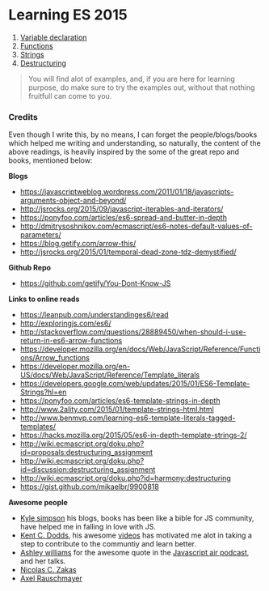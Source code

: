 # Learning ES 2015

1. [Variable declaration](https://github.com/anirudh-modi/JS-essentials/blob/master/ES2015/Variable-and-scoping/main.md)
2. [Functions](https://github.com/anirudh-modi/JS-essentials/blob/master/ES2015/Functions/Functions.md)
3. [Strings](https://github.com/anirudh-modi/JS-essentials/blob/master/ES2015/Strings/main.md)
4. [Destructuring](https://github.com/anirudh-modi/JS-essentials/blob/master/ES2015/Destructuring/main.md)

> You will find alot of examples, and, if you are here for learning purpose, do make sure to try the examples out, without that nothing fruitfull can come to you.

### Credits
Even though I write this, by no means, I can forget the people/blogs/books which helped me writing and understanding, so naturally, the content of the above readings, is heavily inspired by the some of the great repo and books, mentioned below:

**Blogs**
* https://javascriptweblog.wordpress.com/2011/01/18/javascripts-arguments-object-and-beyond/
* http://jsrocks.org/2015/09/javascript-iterables-and-iterators/
* https://ponyfoo.com/articles/es6-spread-and-butter-in-depth
* http://dmitrysoshnikov.com/ecmascript/es6-notes-default-values-of-parameters/
* https://blog.getify.com/arrow-this/
* http://jsrocks.org/2015/01/temporal-dead-zone-tdz-demystified/

**Github Repo**
* https://github.com/getify/You-Dont-Know-JS

**Links to online reads** 
* https://leanpub.com/understandinges6/read
* http://exploringjs.com/es6/
* http://stackoverflow.com/questions/28889450/when-should-i-use-return-in-es6-arrow-functions
* https://developer.mozilla.org/en/docs/Web/JavaScript/Reference/Functions/Arrow_functions
* https://developer.mozilla.org/en-US/docs/Web/JavaScript/Reference/Template_literals
* https://developers.google.com/web/updates/2015/01/ES6-Template-Strings?hl=en
* https://ponyfoo.com/articles/es6-template-strings-in-depth
* http://www.2ality.com/2015/01/template-strings-html.html
* http://www.benmvp.com/learning-es6-template-literals-tagged-templates/
* https://hacks.mozilla.org/2015/05/es6-in-depth-template-strings-2/
* http://wiki.ecmascript.org/doku.php?id=proposals:destructuring_assignment
* http://wiki.ecmascript.org/doku.php?id=discussion:destructuring_assignment
* http://wiki.ecmascript.org/doku.php?id=harmony:destructuring
* https://gist.github.com/mikaelbr/9900818


**Awesome people**
* [Kyle simpson](https://github.com/getify) his blogs, books has been like a bible for JS community, have helped me in falling in love with JS.
* [Kent C. Dodds](https://github.com/kentcdodds), his awesome [videos](https://www.youtube.com/watch?v=HjgZQeMrw6c&feature=youtu.be) has motivated me alot in taking a step to contribute to the communtiy and learn better.
* [Ashley williams](https://github.com/ashleygwilliams) for the awesome quote in the [Javascript air podcast](https://javascriptair.com/episodes/2015-12-16/), and her talks.
* [Nicolas C. Zakas](https://github.com/nzakas/)
* [Axel Rauschmayer](https://github.com/rauschma)
